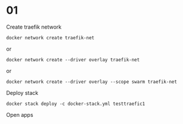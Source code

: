 # 01



Create traefik network 

`docker network create traefik-net`

or 

`docker network create --driver overlay traefik-net`


or 

`docker network create --driver overlay --scope swarm traefik-net`


Deploy stack

```Shell
docker stack deploy -c docker-stack.yml testtraefic1
```

Open apps

